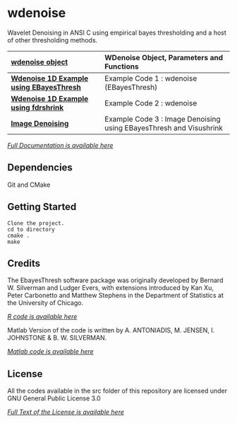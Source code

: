 # wdenoise
Wavelet Denoising in ANSI C using empirical bayes thresholding and a host of other thresholding methods.

|**[wdenoise object](https://github.com/rafat/wdenoise/wiki/wdenoise)**| WDenoise Object, Parameters and Functions|
|:--------------------------------------------------------|:-------------------------------------|
|**[Wdenoise 1D Example using EBayesThresh](https://github.com/rafat/wdenoise/wiki/Example-Code-1-:-wdenoise-(EBayesThresh))**| Example Code 1 : wdenoise (EBayesThresh)|
|**[Wdenoise 1D Example using fdrshrink](https://github.com/rafat/wdenoise/wiki/Example-Code-2-:-wdenoise)**| Example Code 2 : wdenoise|
|**[Image Denoising](https://github.com/rafat/wdenoise/wiki/Example-Code-3-:-Image-Denoising)**| Example Code 3 : Image Denoising using EBayesThresh and Visushrink|

_[Full Documentation is available here](https://github.com/rafat/wdenoise/wiki)_

## Dependencies

Git and CMake

## Getting Started
```
Clone the project.
cd to directory
cmake .
make
```
## Credits

The EbayesThresh software package was originally developed by Bernard W. Silverman and Ludger Evers, with extensions introduced by Kan Xu, Peter Carbonetto and Matthew Stephens in the Department of Statistics at the University of Chicago.

_[R code is available here](https://github.com/stephenslab/EbayesThresh)_

Matlab Version of the code is written by A. ANTONIADIS, M. JENSEN, I. JOHNSTONE & B. W. SILVERMAN.

_[Matlab code is available here](http://www-ljk.imag.fr/membres/Anestis.Antoniadis/EBayesThresh/)_

## License

All the codes available in the src folder of this repository are licensed under GNU General Public License 3.0

_[Full Text of the License is available here](https://github.com/rafat/wdenoise/blob/master/LICENSE)_
